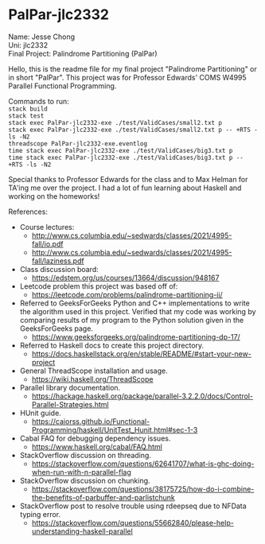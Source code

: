 # PalPar-jlc2332  

Name: Jesse Chong  
Uni: jlc2332  
Final Project: Palindrome Partitioning (PalPar)  

Hello, this is the readme file for my final project "Palindrome Partitioning" or in short "PalPar". This project was for Professor Edwards' COMS W4995 Parallel Functional Programming.  

Commands to run:  
`stack build`  
`stack test`  
`stack exec PalPar-jlc2332-exe ./test/ValidCases/small2.txt p`  
`stack exec PalPar-jlc2332-exe ./test/ValidCases/small2.txt p -- +RTS -ls -N2`  
`threadscope PalPar-jlc2332-exe.eventlog`  
`time stack exec PalPar-jlc2332-exe ./test/ValidCases/big3.txt p`  
`time stack exec PalPar-jlc2332-exe ./test/ValidCases/big3.txt p -- +RTS -ls -N2`  

Special thanks to Professor Edwards for the class and to Max Helman for TA'ing me over the project. I had a lot of fun learning about Haskell and working on the homeworks!  

References:  
  - Course lectures:
    - http://www.cs.columbia.edu/~sedwards/classes/2021/4995-fall/io.pdf
    - http://www.cs.columbia.edu/~sedwards/classes/2021/4995-fall/laziness.pdf
  - Class discussion board:
    - https://edstem.org/us/courses/13664/discussion/948167
  - Leetcode problem this project was based off of:
    - https://leetcode.com/problems/palindrome-partitioning-ii/
  - Referred to GeeksForGeeks Python and C++ implementations to write the algorithm used in this project. Verified that my code was working by comparing results of my program to the Python solution given in the GeeksForGeeks page.
    - https://www.geeksforgeeks.org/palindrome-partitioning-dp-17/
  - Referred to Haskell docs to create this project directory.
    - https://docs.haskellstack.org/en/stable/README/#start-your-new-project
  - General ThreadScope installation and usage.
    - https://wiki.haskell.org/ThreadScope
  - Parallel library documentation.
    - https://hackage.haskell.org/package/parallel-3.2.2.0/docs/Control-Parallel-Strategies.html
  - HUnit guide.
    - https://caiorss.github.io/Functional-Programming/haskell/UnitTest_Hunit.html#sec-1-3
  - Cabal FAQ for debugging dependency issues.
    - https://www.haskell.org/cabal/FAQ.html
  - StackOverflow discussion on threading.
    - https://stackoverflow.com/questions/62641707/what-is-ghc-doing-when-run-with-n-parallel-flag
  - StackOverflow discussion on chunking.
    - https://stackoverflow.com/questions/38175725/how-do-i-combine-the-benefits-of-parbuffer-and-parlistchunk
  - StackOverflow post to resolve trouble using rdeepseq due to NFData typing error.
    - https://stackoverflow.com/questions/55662840/please-help-understanding-haskell-parallel
